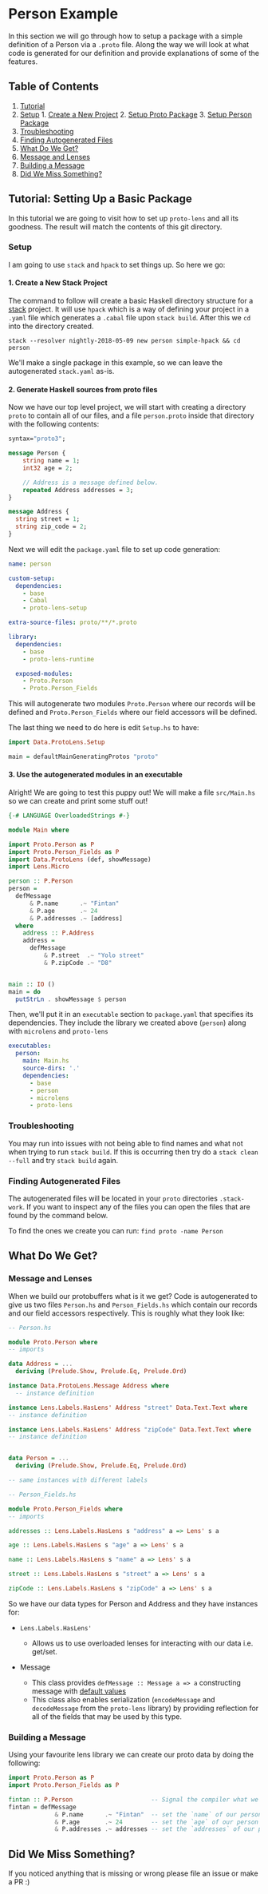 # Person Example

In this section we will go through how to setup a package with a simple definition of a Person via a `.proto` file. Along the way we will look at what code is generated for our definition and provide explanations of some of the features.

## Table of Contents

1. [Tutorial](#tutorial-setting-up-a-basic-package)
  1. [Setup](#setup)
    1. [Create a New Project](#1-create-a-new-stack-project)
    2. [Setup Proto Package](#2-setup-proto)
    3. [Setup Person Package](#3-setup-person)
  2. [Troubleshooting](#troubleshooting)
  3. [Finding Autogenerated Files](#finding-autogenerated-files)
2. [What Do We Get?](#what-do-we-get)
  1. [Message and Lenses](#message-and-lenses)
  2. [Building a Message](#building-a-message)
3. [Did We Miss Something?](#did-we-miss-something)

## Tutorial: Setting Up a Basic Package
In this tutorial we are going to visit how to set up `proto-lens` and all its goodness. The result will match the contents of this git directory.

### Setup

I am going to use `stack` and `hpack` to set things up. So here we go:

#### 1. Create a New Stack Project

The command to follow will create a basic Haskell directory structure for a [stack](https://docs.haskellstack.org/en/stable/README/) project. It will use `hpack` which is a way of defining your project in a `.yaml` file which generates a `.cabal` file upon `stack build`. After this we `cd` into the directory created.

`stack --resolver nightly-2018-05-09 new person simple-hpack && cd person`

We'll make a single package in this example, so we can leave the autogenerated `stack.yaml` as-is.

#### 2. Generate Haskell sources from proto files
Now we have our top level project, we will start with creating a directory `proto` to contain all of our files, and a file `person.proto` inside that directory with the following contents:

``` protobuf
syntax="proto3";

message Person {
    string name = 1;
    int32 age = 2;

    // Address is a message defined below.
    repeated Address addresses = 3;
}

message Address {
  string street = 1;
  string zip_code = 2;
}
```

Next we will edit the `package.yaml` file to set up code generation:

``` yaml
name: person

custom-setup:
  dependencies:
    - base
    - Cabal
    - proto-lens-setup

extra-source-files: proto/**/*.proto

library:
  dependencies:
    - base
    - proto-lens-runtime

  exposed-modules:
    - Proto.Person
    - Proto.Person_Fields
```

This will autogenerate two modules `Proto.Person` where our records will be defined and `Proto.Person_Fields` where our field accessors will be defined.

The last thing we need to do here is edit `Setup.hs` to have:

``` haskell
import Data.ProtoLens.Setup

main = defaultMainGeneratingProtos "proto"
```

#### 3. Use the autogenerated modules in an executable

Alright! We are going to test this puppy out! We will make a file `src/Main.hs` so we can create and print some stuff out!

``` haskell
{-# LANGUAGE OverloadedStrings #-}

module Main where

import Proto.Person as P
import Proto.Person_Fields as P
import Data.ProtoLens (def, showMessage)
import Lens.Micro

person :: P.Person
person =
  defMessage
      & P.name      .~ "Fintan"
      & P.age       .~ 24
      & P.addresses .~ [address]
  where
    address :: P.Address
    address =
      defMessage
          & P.street  .~ "Yolo street"
          & P.zipCode .~ "D8"


main :: IO ()
main = do
  putStrLn . showMessage $ person
```

Then, we'll put it in an `executable` section to `package.yaml` that specifies its dependencies.  They include the library we created above (`person`) along with `microlens` and `proto-lens`

``` yaml
executables:
  person:
    main: Main.hs
    source-dirs: '.'
    dependencies:
      - base
      - person
      - microlens
      - proto-lens
```

### Troubleshooting

You may run into issues with not being able to find names and what not when trying to run `stack build`. If this is occurring then try do a `stack clean --full` and try `stack build` again.

### Finding Autogenerated Files

The autogenerated files will be located in your `proto` directories `.stack-work`. If you want to inspect any of the files you can open the files that are found by the command below.

To find the ones we create you can run:
`find proto -name Person`

## What Do We Get?

### Message and Lenses

When we build our protobuffers what is it we get? Code is autogenerated to give us two files `Person.hs` and `Person_Fields.hs` which contain our records and our field accessors respectively. This is roughly what they look like:

``` haskell
-- Person.hs

module Proto.Person where
-- imports

data Address = ...
  deriving (Prelude.Show, Prelude.Eq, Prelude.Ord)

instance Data.ProtoLens.Message Address where
  -- instance definition

instance Lens.Labels.HasLens' Address "street" Data.Text.Text where
-- instance definition

instance Lens.Labels.HasLens' Address "zipCode" Data.Text.Text where
-- instance definition


data Person = ...
  deriving (Prelude.Show, Prelude.Eq, Prelude.Ord)

-- same instances with different labels
```

``` haskell
-- Person_Fields.hs

module Proto.Person_Fields where
-- imports

addresses :: Lens.Labels.HasLens s "address" a => Lens' s a

age :: Lens.Labels.HasLens s "age" a => Lens' s a

name :: Lens.Labels.HasLens s "name" a => Lens' s a

street :: Lens.Labels.HasLens s "street" a => Lens' s a

zipCode :: Lens.Labels.HasLens s "zipCode" a => Lens' s a
```

So we have our data types for Person and Address and they have instances for:

* `Lens.Labels.HasLens'`
  * Allows us to use overloaded lenses for interacting with our data i.e. get/set.  

* Message
  * This class provides `defMessage :: Message a => a` constructing message with [default values](https://developers.google.com/protocol-buffers/docs/proto3#default)
  * This class also enables serialization (`encodeMessage` and `decodeMessage` from the `proto-lens` library) by providing reflection for all of the fields that may be used by this type.

### Building a Message

Using your favourite lens library we can create our proto data by doing the following:

``` haskell
import Proto.Person as P
import Proto.Person_Fields as P

fintan :: P.Person                      -- Signal the compiler what we are creating a Person
fintan = defMessage
             & P.name      .~ "Fintan"  -- set the `name` of our person
             & P.age       .~ 24        -- set the `age` of our person
             & P.addresses .~ addresses -- set the `addresses` of our person
```

## Did We Miss Something?

If you noticed anything that is missing or wrong please file an issue or make a PR :)

